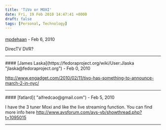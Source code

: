 ```yaml
---
title: 'TiVo or MOXI'
date: Fri, 19 Feb 2010 14:47:41 +0000
draft: false
tags: [Personal, Technology]
---
```



#### 
[mpdehaan](http://michaeldehaan.net "michael.dehaan@gmail.com") - <time datetime="2010-02-20 11:20:57">Feb 6, 2010</time>

DirecTV DVR?
<hr />
#### 
[James Laska](https://fedoraproject.org/wiki/User:Jlaska "jlaska@fedoraproject.org") - <time datetime="2010-02-21 16:51:56">Feb 0, 2010</time>

http://www.engadget.com/2010/02/11/tivo-has-something-to-announce-march-2-in-nyc/
<hr />
#### 
[fatlard]( "alfredcao@gmail.com") - <time datetime="2010-02-19 13:56:12">Feb 5, 2010</time>

I have the 3 tuner Moxi and like the live streaming function. You can find more info here http://www.avsforum.com/avs-vb/showthread.php?t=1095015
<hr />
